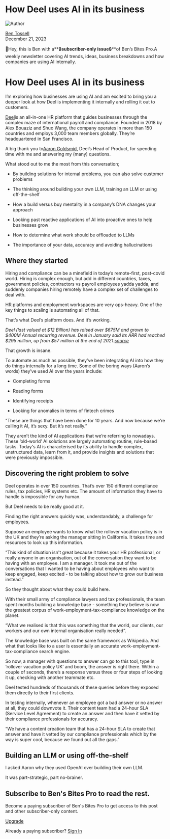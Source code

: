 # How Deel uses AI in its business

![Author](https://media.beehiiv.com/cdn-cgi/image/fit=scale-down,format=auto,onerror=redirect,quality=80/uploads/user/profile_picture/fc858b4d-39e3-4be1-abf4-2b55504e21a2/thumb_uJ4UYake_400x400.jpg)

[Ben Tossell](https://bensbites.beehiiv.com/authors/fc858b4d-39e3-4be1-abf4-2b55504e21a2)\
December 21, 2023

👋Hey, this is Ben with a**🔒**subscriber-only issue**🔒**of Ben’s Bites Pro.A weekly newsletter covering AI trends, ideas, business breakdowns and how companies are using AI internally.

# How Deel uses AI in its business

I’m exploring how businesses are using AI and am excited to bring you a deeper look at how Deel is implementing it internally and rolling it out to customers.

[Deel](https://www.deel.com/?utm_source=bensbites\&utm_medium=referral\&utm_campaign=how-deel-uses-ai-in-its-business)is an all-in-one HR platform that guides businesses through the complex maze of international payroll and compliance. Founded in 2018 by Alex Bouaziz and Shuo Wang, the company operates in more than 150 countries and employs 3,000 team members globally. They’re headquartered in San Francisco.

A big thank you to[Aaron Goldsmid](https://www.linkedin.com/in/aarongoldsmid/?utm_source=bensbites\&utm_medium=referral\&utm_campaign=how-deel-uses-ai-in-its-business), Deel’s Head of Product, for spending time with me and answering my (many) questions.

What stood out to me the most from this conversation;

- By building solutions for internal problems, you can also solve customer problems

- The thinking around building your own LLM, training an LLM or using off-the-shelf

- How a build versus buy mentality in a company’s DNA changes your approach

- Looking past reactive applications of AI into proactive ones to help businesses grow

- How to determine what work should be offloaded to LLMs

- The importance of your data, accuracy and avoiding hallucinations

## Where they started

Hiring and compliance can be a minefield in today’s remote-first, post-covid world. Hiring is complex enough, but add in different countries, taxes, government policies, contractors vs payroll employees yadda yadda, and suddenly companies hiring remotely have a complex set of challenges to deal with.

HR platforms and employment workspaces are very ops-heavy. One of the key things to scaling is automating all of that.

That’s what Deel’s platform does. And it’s working.

*Deel (last valued at $12 Billion) has raised over $675M and grown to $400M Annual recurring revenue. Deel in January said its ARR had reached $295 million, up from $57 million at the end of 2021.*[*source*](https://www.theinformation.com/articles/deel-hits-400-million-in-annual-recurring-revenue-as-rippling-rivalry-grows?rc=bdorru\&utm_source=bensbites\&utm_medium=referral\&utm_campaign=how-deel-uses-ai-in-its-business)

That growth is insane.

To automate as much as possible, they’ve been integrating AI into how they do things internally for a long time. Some of the boring ways (Aaron’s words) they’ve used AI over the years include:

- Completing forms

- Reading forms

- Identifying receipts

- Looking for anomalies in terms of fintech crimes

"These are things that have been done for 10 years. And now because we’re calling it AI, it’s sexy. But it’s not really.”

They aren’t the kind of AI applications that we’re referring to nowadays. These ‘old-world’ AI solutions are largely automating routine, rule-based tasks. Today's AI is characterised by its ability to handle complex, unstructured data, learn from it, and provide insights and solutions that were previously impossible.

## Discovering the right problem to solve

Deel operates in over 150 countries. That’s over 150 different compliance rules, tax policies, HR systems etc. The amount of information they have to handle is impossible for any human.

But Deel needs to be really good at it.

Finding the right answers quickly was, understandably, a challenge for employees.

Suppose an employee wants to know what the rollover vacation policy is in the UK and they’re asking the manager sitting in California. It takes time and resources to look up this information.

“This kind of situation isn't great because it takes your HR professional, or really anyone in an organisation, out of the conversation they want to be having with an employee. I am a manager. It took me out of the conversations that I wanted to be having about employees who want to keep engaged, keep excited - to be talking about how to grow our business instead.”

So they thought about what they could build here.

With their small army of compliance lawyers and tax professionals, the team spent months building a knowledge base - something they believe is now the greatest corpus of work-employment-tax-compliance knowledge on the planet.

“What we realised is that this was something that the world, our clients, our workers and our own internal organisation really needed”.

The knowledge base was built on the same framework as Wikipedia. And what that looks like to a user is essentially an accurate work-employment-tax-compliance search engine.

So now, a manager with questions to answer can go to this tool, type in ‘rollover vacation policy UK’ and boom, the answer is right there. Within a couple of seconds, there’s a response versus three or four steps of looking it up, checking with another teammate etc.

Deel tested hundreds of thousands of these queries before they exposed them directly to their first clients.

In testing internally, whenever an employee got a bad answer or no answer at all, they could downvote it. Their content team had a 24-hour SLA (Service Level Agreement) to create an answer and then have it vetted by their compliance professionals for accuracy.

“We have a content creation team that has a 24-hour SLA to create that answer and have it vetted by our compliance professionals which by the way is super cool, because we found out all the gaps.”

## Building an LLM or using off-the-shelf

I asked Aaron why they used OpenAI over building their own LLM.

It was part-strategic, part no-brainer.

## Subscribe to Ben's Bites Pro to read the rest.

Become a paying subscriber of Ben's Bites Pro to get access to this post and other subscriber-only content.

[Upgrade](https://bensbites.beehiiv.com/upgrade)

Already a paying subscriber? [Sign In](https://bensbites.beehiiv.com/login)

